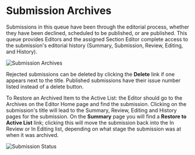 # Submission Archives

Submissions in this queue have been through the editorial process, whether they have been declined, scheduled to be published, or are published. This queue provides Editors and the assigned Section Editor complete access to the submission's editorial history (Summary, Submission, Review, Editing, and History).

![Submission Archives](images/chapter8/section_editor_archives.png)

Rejected submissions can be deleted by clicking the **Delete** link if one appears next to the title. Published submissions have their issue number listed instead of a delete button.

To Restore an Archived Item to the Active List: the Editor should go to the Archives on the Editor Home page and find the submission. Clicking on the submission's title will lead to the Summary, Review, Editing and History pages for the submission. On the **Summary** page you will find a **Restore to Active List** link; clicking this will move the submission back into the In Review or In Editing list, depending on what stage the submission was at when it was archived.


![Submission Status](images/chapter8/section_editor_restore.png)